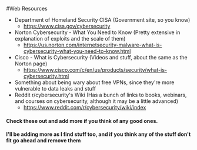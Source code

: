 #Web Resources

- Department of Homeland Security CISA (Government site, so you know)
    - https://www.cisa.gov/cybersecurity
- Norton Cybersecurity - What You Need to Know (Pretty extensive in explanation of exploits and the scale of them)
    - https://us.norton.com/internetsecurity-malware-what-is-cybersecurity-what-you-need-to-know.html
- Cisco - What is Cybersecurity (Videos and stuff, about the same as the Norton page)
    - https://www.cisco.com/c/en/us/products/security/what-is-cybersecurity.html
- Something about being wary about free VPNs, since they're more vulnerable to data leaks and stuff
- Reddit r/cybersecurity's Wiki (Has a bunch of links to books, webinars, and courses on cybersecurity, although it may be a little advanced)
    - https://www.reddit.com/r/cybersecurity/wiki/index

#### Check these out and add more if you think of any good ones.
#### I'll be adding more as I find stuff too, and if you think any of the stuff don't fit go ahead and remove them
